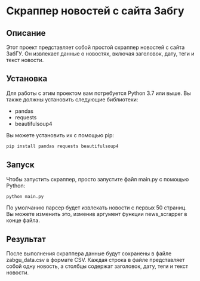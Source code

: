 # Скраппер новостей с сайта Забгу

## Описание
Этот проект представляет собой простой скраппер новостей с сайта ЗабГУ. Он извлекает данные о новостях, включая заголовок, дату, теги и текст новости.

## Установка
Для работы с этим проектом вам потребуется Python 3.7 или выше. Вы также должны установить следующие библиотеки:
- pandas
- requests
- beautifulsoup4

Вы можете установить их с помощью pip:
```bash
pip install pandas requests beautifulsoup4
```

## Запуск

Чтобы запустить скраппер, просто запустите файл main.py с помощью Python:
```bash
python main.py
```
По умолчанию парсер будет извлекать новости с первых 50 страниц. Вы можете изменить это, изменив аргумент функции news_scrapper в конце файла.

## Результат
После выполнения скраппера данные будут сохранены в файле zabgu_data.csv в формате CSV. 
Каждая строка в файле представляет собой одну новость, а столбцы содержат заголовок, дату, теги и текст новости.